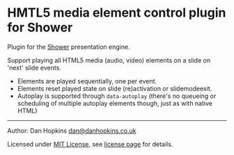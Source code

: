 # HMTL5 media element control plugin for Shower

Plugin for the [Shower](https://github.com/shower/shower/) presentation engine.

Support playing all HTML5 media (audio, video) elements on a slide on 'next' slide events.
* Elements are played sequentially, one per event.
* Elements reset played state on slide (re)activation or slidemodeexit.
* Autoplay is supported through <code>data-autoplay</code> (there's no queueing or scheduling of multiple autoplay elements though, just as with native HTML)

---
Author: Dan Hopkins <dan@danhopkins.co.uk>

Licensed under [MIT License](http://en.wikipedia.org/wiki/MIT_License), see [license page](https://github.com/shower/shower/wiki/MIT-License) for details.
